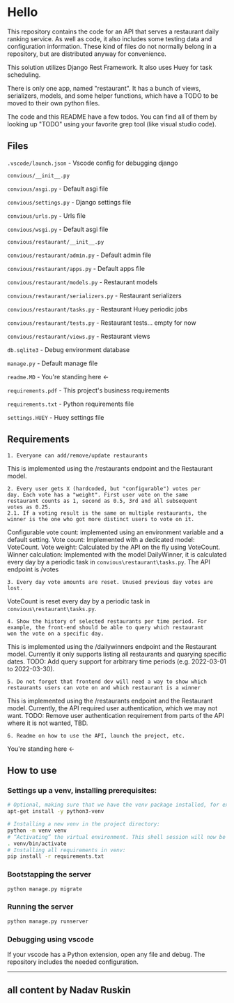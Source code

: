 # Hello

This repository contains the code for an API that serves a restaurant daily ranking service.
As well as code, it also includes some testing data and configuration information. These kind of files do not normally belong in a repository, but are distributed anyway for convenience. 

This solution utilizes Django Rest Framework. It also uses Huey for task scheduling.

There is only one app, named "restaurant". It has a bunch of views, serializers, models, and some helper functions, which have a TODO to be moved to their own python files.

The code and this README have a few todos. You can find all of them by looking up "TODO" using your favorite grep tool (like visual studio code).

## Files
`.vscode/launch.json` - Vscode config for debugging django

`convious/__init__.py`

`convious/asgi.py` - Default asgi file

`convious/settings.py` - Django settings file

`convious/urls.py` - Urls file

`convious/wsgi.py` - Default asgi file

`convious/restaurant/__init__.py`

`convious/restaurant/admin.py` - Default admin file

`convious/restaurant/apps.py` - Default apps file

`convious/restaurant/models.py` - Restaurant models

`convious/restaurant/serializers.py` - Restaurant serializers

`convious/restaurant/tasks.py` - Restaurant Huey periodic jobs

`convious/restaurant/tests.py` - Restaurant tests... empty for now

`convious/restaurant/views.py` - Restaurant views

`db.sqlite3` - Debug environment database

`manage.py` - Default manage file

`readme.MD` - You're standing here <-

`requirements.pdf` - This project's business requirements

`requirements.txt` - Python requirements file

`settings.HUEY` - Huey settings file

## Requirements
```
1. Everyone can add/remove/update restaurants
```
This is implemented using the /restaurants endpoint and the Restaurant model.

```
2. Every user gets X (hardcoded, but "configurable") votes per
day. Each vote has a "weight". First user vote on the same
restaurant counts as 1, second as 0.5, 3rd and all subsequent
votes as 0.25.
2.1. If a voting result is the same on multiple restaurants, the
winner is the one who got more distinct users to vote on it.
```
Configurable vote count: implemented using an environment variable and a default setting.
Vote count: Implemented with a dedicated model: VoteCount.
Vote weight: Calculated by the API on the fly using VoteCount.
Winner calculation: Implemented with the model DailyWinner, it is calculated every day by a periodic task in `convious\restaurant\tasks.py`.
The API endpoint is /votes

```
3. Every day vote amounts are reset. Unused previous day votes are
lost.
```
VoteCount is reset every day by a periodic task in `convious\restaurant\tasks.py`.

```
4. Show the history of selected restaurants per time period. For
example, the front-end should be able to query which restaurant
won the vote on a specific day.
```
This is implemented using the /dailywinners endpoint and the Restaurant model. Currently it only supports listing all restaurants and quarying specific dates.
TODO: Add query support for arbitrary time periods (e.g. 2022-03-01 to 2022-03-30).

```
5. Do not forget that frontend dev will need a way to show which
restaurants users can vote on and which restaurant is a winner
```
This is implemented using the /restaurants endpoint and the Restaurant model.
Currently, the API required user authentication, which we may not want.
TODO: Remove user authentication requirement from parts of the API where it is not wanted, TBD.

```
6. Readme on how to use the API, launch the project, etc.
```
You're standing here <-


## How to use

### Settings up a venv, installing prerequisites:
```bash
# Optional, making sure that we have the venv package installed, for example using Ubuntu:
apt-get install -y python3-venv

# Installing a new venv in the project directory:
python -m venv venv
# “Activating” the virtual environment. This shell session will now be using the virtual environment instead of the global interpreter:
. venv/bin/activate
# Installing all requirements in venv:
pip install -r requirements.txt
```

### Bootstapping the server
```bash
python manage.py migrate
```

### Running the server
```bash
python manage.py runserver
```

### Debugging using vscode
If your vscode has a Python extension, open any file and debug. The repository includes the needed configuration.




------------
all content by Nadav Ruskin
------------
